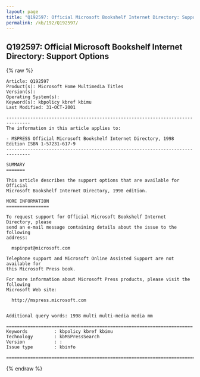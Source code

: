 ```yaml
---
layout: page
title: "Q192597: Official Microsoft Bookshelf Internet Directory: Support Options"
permalink: /kb/192/Q192597/
---
```


## Q192597: Official Microsoft Bookshelf Internet Directory: Support Options

{% raw %}

	Article: Q192597
	Product(s): Microsoft Home Multimedia Titles
	Version(s): 
	Operating System(s): 
	Keyword(s): kbpolicy kbref kbimu
	Last Modified: 31-OCT-2001
	
	-------------------------------------------------------------------------------
	The information in this article applies to:
	
	- MSPRESS Official Microsoft Bookshelf Internet Directory, 1998 Edition ISBN 1-57231-617-9 
	-------------------------------------------------------------------------------
	
	SUMMARY
	=======
	
	This article describes the support options that are available for Official
	Microsoft Bookshelf Internet Directory, 1998 edition.
	
	MORE INFORMATION
	================
	
	To request support for Official Microsoft Bookshelf Internet Directory, please
	send an e-mail message containing details about the issue to the following
	address:
	
	  mspinput@microsoft.com
	
	Telephone support and Microsoft Online Assisted Support are not available for
	this Microsoft Press book.
	
	For more information about Microsoft Press products, please visit the following
	Microsoft Web site:
	
	  http://mspress.microsoft.com
	
	
	Additional query words: 1998 multi multi-media media mm
	
	======================================================================
	Keywords          : kbpolicy kbref kbimu 
	Technology        : kbMSPressSearch
	Version           : :
	Issue type        : kbinfo
	
	=============================================================================
	

{% endraw %}

